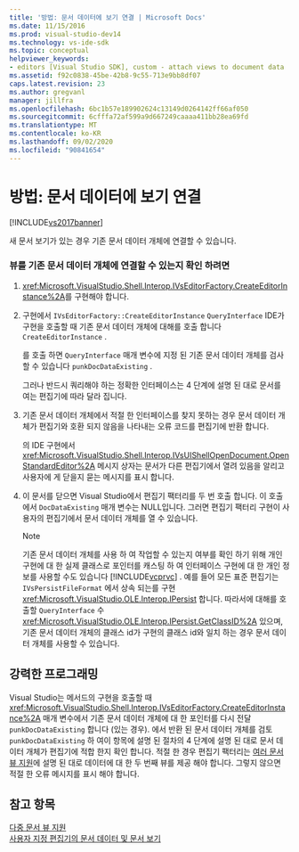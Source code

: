 ```yaml
---
title: '방법: 문서 데이터에 보기 연결 | Microsoft Docs'
ms.date: 11/15/2016
ms.prod: visual-studio-dev14
ms.technology: vs-ide-sdk
ms.topic: conceptual
helpviewer_keywords:
- editors [Visual Studio SDK], custom - attach views to document data
ms.assetid: f92c0838-45be-42b8-9c55-713e9bb8df07
caps.latest.revision: 23
ms.author: gregvanl
manager: jillfra
ms.openlocfilehash: 6bc1b57e189902624c13149d0264142ff66af050
ms.sourcegitcommit: 6cfffa72af599a9d667249caaaa411bb28ea69fd
ms.translationtype: MT
ms.contentlocale: ko-KR
ms.lasthandoff: 09/02/2020
ms.locfileid: "90841654"
---
```

# <a name="how-to-attach-views-to-document-data"></a>방법: 문서 데이터에 보기 연결
[!INCLUDE[vs2017banner](../includes/vs2017banner.md)]

새 문서 보기가 있는 경우 기존 문서 데이터 개체에 연결할 수 있습니다.  
  
### <a name="to-determine-if-you-can-attach-a-view-to-an-existing-document-data-object"></a>뷰를 기존 문서 데이터 개체에 연결할 수 있는지 확인 하려면  
  
1. <xref:Microsoft.VisualStudio.Shell.Interop.IVsEditorFactory.CreateEditorInstance%2A>를 구현해야 합니다.  
  
2. 구현에서 `IVsEditorFactory::CreateEditorInstance` `QueryInterface` IDE가 구현을 호출할 때 기존 문서 데이터 개체에 대해를 호출 합니다 `CreateEditorInstance` .  
  
     를 호출 하면 `QueryInterface` 매개 변수에 지정 된 기존 문서 데이터 개체를 검사할 수 있습니다 `punkDocDataExisting` .  
  
     그러나 반드시 쿼리해야 하는 정확한 인터페이스는 4 단계에 설명 된 대로 문서를 여는 편집기에 따라 달라 집니다.  
  
3. 기존 문서 데이터 개체에서 적절 한 인터페이스를 찾지 못하는 경우 문서 데이터 개체가 편집기와 호환 되지 않음을 나타내는 오류 코드를 편집기에 반환 합니다.  
  
     의 IDE 구현에서 <xref:Microsoft.VisualStudio.Shell.Interop.IVsUIShellOpenDocument.OpenStandardEditor%2A> 메시지 상자는 문서가 다른 편집기에서 열려 있음을 알리고 사용자에 게 닫을지 묻는 메시지를 표시 합니다.  
  
4. 이 문서를 닫으면 Visual Studio에서 편집기 팩터리를 두 번 호출 합니다. 이 호출에서 `DocDataExisting` 매개 변수는 NULL입니다. 그러면 편집기 팩터리 구현이 사용자의 편집기에서 문서 데이터 개체를 열 수 있습니다.  
  
    > [!NOTE]
    > 기존 문서 데이터 개체를 사용 하 여 작업할 수 있는지 여부를 확인 하기 위해 개인 구현에 대 한 실제 클래스로 포인터를 캐스팅 하 여 인터페이스 구현에 대 한 개인 정보를 사용할 수도 있습니다 [!INCLUDE[vcprvc](../includes/vcprvc-md.md)] . 예를 들어 모든 표준 편집기는 `IVsPersistFileFormat` 에서 상속 되는를 구현 <xref:Microsoft.VisualStudio.OLE.Interop.IPersist> 합니다. 따라서에 대해를 호출할 `QueryInterface` 수 <xref:Microsoft.VisualStudio.OLE.Interop.IPersist.GetClassID%2A> 있으며, 기존 문서 데이터 개체의 클래스 id가 구현의 클래스 id와 일치 하는 경우 문서 데이터 개체를 사용할 수 있습니다.  
  
## <a name="robust-programming"></a>강력한 프로그래밍  
 Visual Studio는 메서드의 구현을 호출할 때 <xref:Microsoft.VisualStudio.Shell.Interop.IVsEditorFactory.CreateEditorInstance%2A> 매개 변수에서 기존 문서 데이터 개체에 대 한 포인터를 다시 전달 `punkDocDataExisting` 합니다 (있는 경우). 에서 반환 된 문서 데이터 개체를 검토 `punkDocDataExisting` 하 여이 항목에 설명 된 절차의 4 단계에 설명 된 대로 문서 데이터 개체가 편집기에 적합 한지 확인 합니다. 적절 한 경우 편집기 팩터리는 [여러 문서 뷰 지원](../extensibility/supporting-multiple-document-views.md)에 설명 된 대로 데이터에 대 한 두 번째 뷰를 제공 해야 합니다. 그렇지 않으면 적절 한 오류 메시지를 표시 해야 합니다.  
  
## <a name="see-also"></a>참고 항목  
 [다중 문서 뷰 지원](../extensibility/supporting-multiple-document-views.md)   
 [사용자 지정 편집기의 문서 데이터 및 문서 보기](../extensibility/document-data-and-document-view-in-custom-editors.md)
